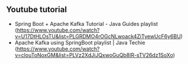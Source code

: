 



## Youtube tutorial
- Spring Boot + Apache Kafka Tutorial - Java Guides playlist (https://www.youtube.com/watch?v=U17DtHLOsTU&list=PLGRDMO4rOGcNLwoack4ZiTyewUcF6y6BU)
- Apache Kafka  using SpringBoot playlist | Java Techie (https://www.youtube.com/watch?v=clouToNoxGM&list=PLVz2XdJiJQxwoGuQb8lR-sTV26dz1SoXo)

